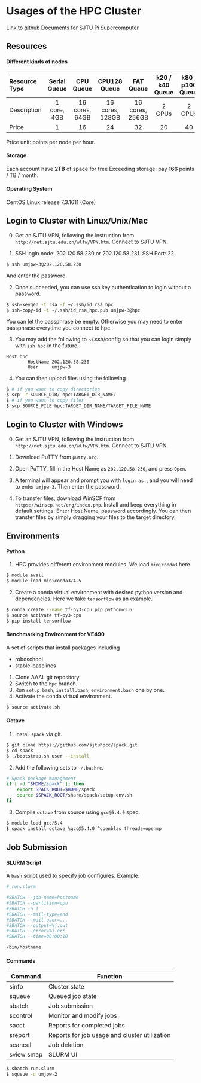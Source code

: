 Usages of the HPC Cluster
=========================
[Link to github](https://)
[Documents for SJTU Pi Supercomputer](https://pi.sjtu.edu.cn/doc/)

Resources
---------
#### Different kinds of nodes

Resource Type | Serial Queue | CPU Queue | CPU128 Queue | FAT Queue | k20 / k40 Queue | k80 / p100 Queue 
:-------------|:------------:|:---------:|:------------:|:---------:|:-------------:|:--------------:
Description | 1 core, 4GB | 16 cores, 64GB | 16 cores, 128GB | 16 cores, 256GB | 2 GPUs | 2 GPUs 
Price | 1 | 16 | 24 | 32 | 20 | 40

Price unit: points per node per hour.

#### Storage
Each account have **2TB** of space for free
Exceeding storage: pay **166** points / TB / month.

#### Operating System 
CentOS Linux release 7.3.1611 (Core) 

Login to Cluster with Linux/Unix/Mac
----------------
0. Get an SJTU VPN, following the instruction from ``http://net.sjtu.edu.cn/wlfw/VPN.htm``. Connect to SJTU VPN.

1. SSH login node: 202.120.58.230 or 202.120.58.231.
SSH Port: 22.

```bash
$ ssh umjpw-3@202.120.58.230
```

And enter the password.

2. Once succeeded, you can use ssh key authentication to login without a password.

```bash
$ ssh-keygen -t rsa -f ~/.ssh/id_rsa_hpc
$ ssh-copy-id -i ~/.ssh/id_rsa_hpc.pub umjpw-3@hpc
```

You can let the passphrase be empty. Otherwise you may need to enter passphrase everytime you connect to hpc.

3. You may add the following to ~/.ssh/config so that you can login simply with ``ssh hpc`` in the future.

```
Host hpc
        HostName 202.120.58.230
        User     umjpw-3
```

4. You can then upload files using the following

```bash
$ # if you want to copy directories
$ scp -r SOURCE_DIR/ hpc:TARGET_DIR_NAME/
$ # if you want to copy files
$ scp SOURCE_FILE hpc:TARGET_DIR_NAME/TARGET_FILE_NAME
```

Login to Cluster with Windows
----------------
0. Get an SJTU VPN, following the instruction from ``http://net.sjtu.edu.cn/wlfw/VPN.htm``. Connect to SJTU VPN.

1. Download PuTTY from ``putty.org``.

2. Open PuTTY, fill in the Host Name as ``202.120.58.230``, and press ``Open``. 

3. A terminal will appear and prompt you with ``login as:``, and you will need to enter ``umjpw-3``. Then enter the password.

4. To transfer files, download WinSCP from ``https://winscp.net/eng/index.php``. Install and keep everything in default settings. Enter Host Name, password accordingly. You can then transfer files by simply dragging your files to the target directory.


Environments
------------

#### Python
1. HPC provides different environment modules.
We load ``miniconda3`` here.

```bash
$ module avail
$ module load miniconda3/4.5
```

2. Create a conda virtual environment with desired python version and dependencies.
Here we take ``tensorflow`` as an example.

```bash
$ conda create --name tf-py3-cpu pip python=3.6
$ source activate tf-py3-cpu
$ pip install tensorflow
```

#### Benchmarking Environment for VE490
A set of scripts that install packages including
* roboschool
* stable-baselines

1. Clone AAAL git repository.
2. Switch to the ``hpc`` branch.
3. Run ``setup.bash``, ``install.bash``, ``environment.bash`` one by one.
4. Activate the conda virtual environment.
```bash
$ source activate.sh
```

#### Octave
1. Install ``spack`` via git.

```bash
$ git clone https://github.com/sjtuhpcc/spack.git
$ cd spack
$ ./bootstrap.sh user --install
```

2. Add the following sets to ``~/.bashrc``.

```bash
# Spack package management
if [ -d "$HOME/spack" ]; then
    export SPACK_ROOT=$HOME/spack
    source $SPACK_ROOT/share/spack/setup-env.sh
fi
```

3. Compile ``octave`` from source using ``gcc@5.4.0`` spec.

```bash
$ module load gcc/5.4
$ spack install octave %gcc@5.4.0 ^openblas threads=openmp
```

Job Submission
--------------
#### SLURM Script
A ``bash`` script used to specify job configures.
Example:
```bash
# run.slurm

#SBATCH --job-name=hostname
#SBATCH --partition=cpu
#SBATCH -n 1
#SBATCH --mail-type=end
#SBATCH --mail-user=...
#SBATCH --output=%j.out
#SBATCH --error=%j.err
#SBATCH --time=00:00:10

/bin/hostname
```

#### Commands
Command  | Function
---------|---------
sinfo    | Cluster state
squeue   | Queued job state
sbatch   | Job submission
scontrol | Monitor and modify jobs
sacct    | Reports for completed jobs
sreport  | Reports for job usage and cluster utilization
scancel  | Job deletion
sview smap | SLURM UI

```bash
$ sbatch run.slurm
$ squeue -u umjpw-2
```
